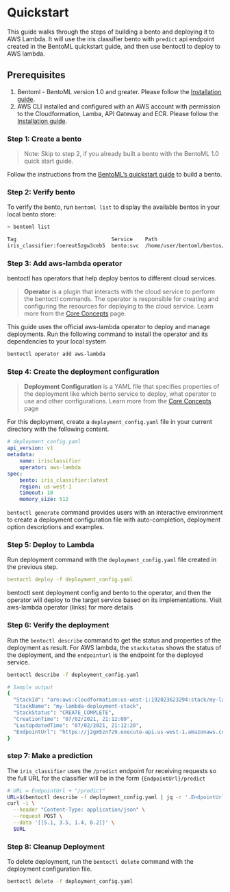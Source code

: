 # Quickstart

This guide walks through the steps of building a bento and deploying it to AWS Lambda. It will use the iris classifier bento with `predict` api endpoint created in the BentoML quickstart guide, and then use bentoctl to deploy to AWS lambda.

## Prerequisites

1. Bentoml - BentoML version 1.0 and greater. Please follow the [Installation guide](https://docs.bentoml.org/en/latest/quickstart.html#installation).
2. AWS CLI installed and configured with an AWS account with permission to the Cloudformation, Lamba, API Gateway and ECR. Please follow the [Installation guide](https://docs.aws.amazon.com/cli/latest/userguide/getting-started-install.html).

### Step 1: Create a bento

> Note: Skip to step 2, if you already built a bento with the BentoML 1.0 quick start guide.

Follow the instructions from the [BentoML’s quickstart guide](https://docs.bentoml.org/en/latest/quickstart.html) to build a bento.

### Step 2: Verify bento

To verify the bento, run `bentoml list` to display the available bentos in your local bento store:

```bash
> bentoml list

Tag                               Service    Path                                                          Size       Creation Time
iris_classifier:foereut5zgw3ceb5  bento:svc  /home/user/bentoml/bentos/iris_classifier/foereut5zgw3ceb5  13.97 KiB  2022-01-25 10:25:51
```

### Step 3: Add aws-lambda operator

bentoctl has operators that help deploy bentos to different cloud services.

> **Operator** is a plugin that interacts with the cloud service to perform the bentoctl commands. The operator is responsible for creating and configuring the resources for deploying to the cloud service. Learn more from the [Core Concepts](./core-concepts.md#operators) page.

This guide uses the official aws-lambda operator to deploy and manage deployments. Run the following command to install the operator and its dependencies to your local system

```bash
bentoctl operator add aws-lambda
```

### Step 4: Create the deployment configuration

> **Deployment Configuration** is a YAML file that specifies properties of the deployment like which bento service to deploy, what operator to use and other configurations. Learn more from the [Core Concepts](./core-concepts.md#deployment-configuration) page

For this deployment, create a `deployment_config.yaml` file in your current directory with the following content.

```yaml
# deployment_config.yaml
api_version: v1
metadata:
    name: irisclassifier
    operator: aws-lambda
spec:
    bento: iris_classifier:latest
    region: us-west-1
    timeout: 10
    memory_size: 512
```

`bentoctl generate` command provides users with an interactive environment to create a deployment configuration file with auto-completion, deployment option descriptions and examples.

### Step 5: Deploy to Lambda

Run deployment command with the `deployment_config.yaml` file created in the previous step.

```yaml
bentoctl deploy -f deployment_config.yaml
```

bentoctl sent deployment config and bento to the operator, and then the operator will deploy to the target service based on its implementations.  Visit aws-lambda operator (links) for more details

### Step 6: Verify the deployment

Run the `bentoctl describe` command to get the status and properties of the deployment as result.  For AWS lambda, the `stackstatus` shows the status of the deployment, and the `endpointurl` is the endpoint for the deployed service.

```bash
bentoctl describe -f deployment_config.yaml

# Sample output
{
  "StackId": "arn:aws:cloudformation:us-west-1:192023623294:stack/my-lambda-deployment-stack/29c15040-db7a-11eb-a721-028d528946df",
  "StackName": "my-lambda-deployment-stack",
  "StackStatus": "CREATE_COMPLETE",
  "CreationTime": "07/02/2021, 21:12:09",
  "LastUpdatedTime": "07/02/2021, 21:12:20",
  "EndpointUrl": "https://j2gm5zn7z9.execute-api.us-west-1.amazonaws.com/Prod"
}
```

### step 7: Make a prediction

The `iris_classifier` uses the `/predict` endpoint for receiving requests so the full URL for the classifier will be in the form `{EndpointUrl}/predict`

```bash
# URL = EndpointUrl + "/predict"
URL=$(bentoctl describe -f deployment_config.yaml | jq -r '.EndpointUrl')/predict
curl -i \
  --header "Content-Type: application/json" \
  --request POST \
  --data '[[5.1, 3.5, 1.4, 0.2]]' \
  $URL
```

### Step 8: Cleanup Deployment

To delete deployment, run the `bentoctl delete` command with the deployment configuration file.

```bash
bentoctl delete -f deployment_config.yaml
```
